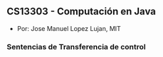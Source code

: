 ## CS13303 - Computación en Java
- Por: Jose Manuel Lopez Lujan, MIT

### Sentencias de Transferencia de control
